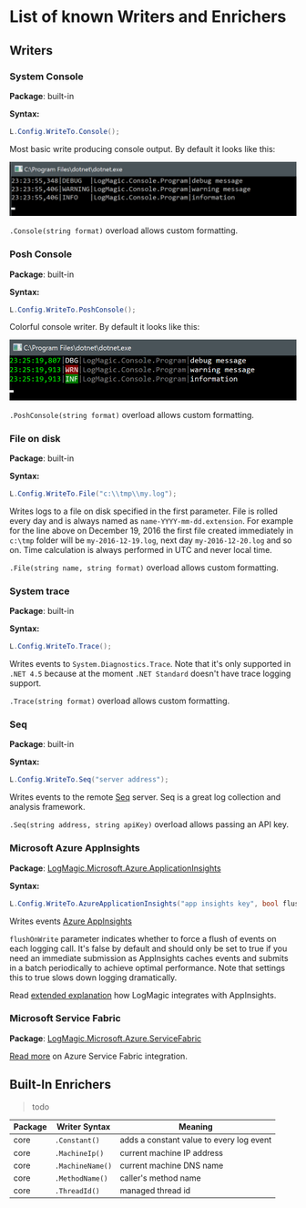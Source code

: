 # List of known Writers and Enrichers

## Writers

### System Console

**Package**: built-in

**Syntax:**
```csharp
L.Config.WriteTo.Console();
```

Most basic write producing console output. By default it looks like this:

![Writers Console Default](img/writers-console-default.png)

`.Console(string format)` overload allows custom formatting.

### Posh Console

**Package**: built-in

**Syntax:**
```csharp
L.Config.WriteTo.PoshConsole();
```

Colorful console writer. By default it looks like this:

![Writers Console Default](img/writers-poshconsole-default.png)

`.PoshConsole(string format)` overload allows custom formatting.

### File on disk

**Package**: built-in

**Syntax:**
```csharp
L.Config.WriteTo.File("c:\\tmp\\my.log");
```

Writes logs to a file on disk specified in the first parameter. File is rolled every day and is always named as `name-YYYY-mm-dd.extension`. For example for the line above on December 19, 2016 the first file created immediately in `c:\tmp` folder will be `my-2016-12-19.log`, next day `my-2016-12-20.log` and so on. Time calculation is always performed in UTC and never local time.

`.File(string name, string format)` overload allows custom formatting.

### System trace

**Package**: built-in

**Syntax:**
```csharp
L.Config.WriteTo.Trace();
```
Writes events to `System.Diagnostics.Trace`. Note that it's only supported in `.NET 4.5` because at the moment `.NET Standard` doesn't have trace logging support.

`.Trace(string format)` overload allows custom formatting.

### Seq

**Package**: built-in

**Syntax:**
```csharp
L.Config.WriteTo.Seq("server address");
```
Writes events to the remote [Seq](https://getseq.net/) server. Seq is a great log collection and analysis framework.

`.Seq(string address, string apiKey)` overload allows passing an API key.

### Microsoft Azure AppInsights

**Package**: [LogMagic.Microsoft.Azure.ApplicationInsights](https://www.nuget.org/packages/LogMagic.Microsoft.Azure.ApplicationInsights/)

**Syntax:**
```csharp
L.Config.WriteTo.AzureApplicationInsights("app insights key", bool flushOnWrite = false);
```
Writes events [Azure AppInsights](https://azure.microsoft.com/en-us/services/application-insights/)

`flushOnWrite` parameter indicates whether to force a flush of events on each logging call. It's false by default and should only be set to true if you need an immediate submission as AppInsights caches events and submits in a batch periodically to achieve optimal performance. Note that settings this to true slows down logging dramatically.

Read [extended explanation](impl/azure-appinsights.md) how LogMagic integrates with AppInsights.

### Microsoft Service Fabric

**Package**: [LogMagic.Microsoft.Azure.ServiceFabric](https://www.nuget.org/packages/LogMagic.Microsoft.Azure.ServiceFabric/)

[Read more](impl/azure-servicefabric.md) on Azure Service Fabric integration.

## Built-In Enrichers

> todo

| Package     | Writer Syntax | Meaning        |
|-------------|---------------|----------------|
|  core       |  `.Constant()` | adds a constant value to every log event |
| core | `.MachineIp()` | current machine IP address |
| core | `.MachineName()` | current machine DNS name |
| core | `.MethodName()` | caller's method name |
| core | `.ThreadId()` | managed thread id |

